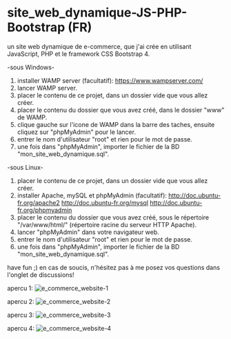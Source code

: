 # site_web_dynamique-JS-PHP-Bootstrap (FR)
un site web dynamique de e-commerce, que j'ai crée en utilisant JavaScript, PHP et le framework CSS Bootstrap 4.

-sous Windows-
1. installer WAMP server (facultatif): https://www.wampserver.com/
2. lancer WAMP server.
3. placer le contenu de ce projet, dans un dossier vide que vous allez créer.
4. placer le contenu du dossier que vous avez créé, dans le dossier "www" de WAMP.
5. clique gauche sur l'icone de WAMP dans la barre des taches, ensuite cliquez sur "phpMyAdmin" pour le lancer.
6. entrer le nom d'utilisateur "root" et rien pour le mot de passe.
7. une fois dans "phpMyAdmin", importer le fichier de la BD "mon_site_web_dynamique.sql".

-sous Linux-
1. placer le contenu de ce projet, dans un dossier vide que vous allez créer.
2. installer Apache, mySQL et phpMyAdmin (facultatif):
http://doc.ubuntu-fr.org/apache2
http://doc.ubuntu-fr.org/mysql
http://doc.ubuntu-fr.org/phpmyadmin
4. placer le contenu du dossier que vous avez créé, sous le répertoire "/var/www/html/" (répertoire racine du serveur HTTP Apache).
5. lancer "phpMyAdmin" dans votre navigateur web.
6. entrer le nom d'utilisateur "root" et rien pour le mot de passe.
7. une fois dans "phpMyAdmin", importer le fichier de la BD "mon_site_web_dynamique.sql".

have fun ;) en cas de soucis, n'hésitez pas à me posez vos questions dans l'onglet de discussions!

apercu 1:
![e_commerce_website-1](https://user-images.githubusercontent.com/72648203/108034118-55344a80-7035-11eb-8e79-1e9745bbcb2a.png)

apercu 2:
![e_commerce_website-2](https://user-images.githubusercontent.com/72648203/108034121-56fe0e00-7035-11eb-8747-6f215421f473.png)

apercu 3:
![e_commerce_website-3](https://user-images.githubusercontent.com/72648203/108034124-5796a480-7035-11eb-8314-2f55c9f13431.png)

apercu 4:
![e_commerce_website-4](https://user-images.githubusercontent.com/72648203/108034128-5796a480-7035-11eb-9864-63530f84ee78.png)
